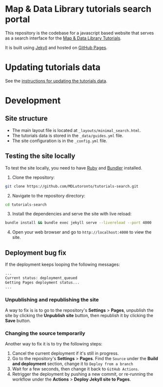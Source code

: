 # Map & Data Library tutorials search portal
This repository is the codebase for a javascript based website that serves as a search interface for the [Map & Data Library Tutorials](https://mdlutoronto.github.io/tutorials-search/). 

It is built using [Jekyll](https://jekyllrb.com/) and hosted on [GitHub Pages](https://pages.github.com/).

# Updating tutorials data
See the [instructions for updating the tutorials data](/docs/update-data/README.md).

# Development
## Site structure
- The main layout file is located at `_layouts/minimal_search.html`.
- The tutorials data is stored in the `_data/guides.yml` file.
- The site configuration is in the `_config.yml` file.

## Testing the site locally
To test the site locally, you need to have [Ruby](https://www.ruby-lang.org/en/documentation/installation/) and [Bundler](https://bundler.io) installed.
1. Clone the repository:
```bash
git clone https://github.com/MDLutoronto/tutorials-search.git
```
2. Navigate to the repository directory:
```bash
cd tutorials-search
```
3. Install the dependencies and serve the site with live reload:
```bash
bundle install && bundle exec jekyll serve --livereload --port 4000
```
4. Open your web browser and go to `http://localhost:4000` to view the site.

## Deployment bug fix
If the deployment keeps looping the following messages:
```bash
...
Current status: deployment_queued
Getting Pages deployment status...
...
```
### Unpublishing and republishing the site
A way to fix is is to go to the repository's **Settings** > **Pages**, unpublish the site by clicking the **Unpublish site** button, then republish it by clicking the **Save** button.

### Changing the source temporarily
Another way to fix it is to try the following steps:
1. Cancel the current deployment if it's still in progress.
2. Go to the repository's **Settings** > **Pages**. Find the `Source` under the **Build and deployment** section, change it to `Deploy from a branch`
3. Wait for a few seconds, then change it back to `GitHub Actions`.
4. Retrigger the deployment by pushing a new commit, or re-running the workflow under the **Actions** > **Deploy Jekyll site to Pages**.